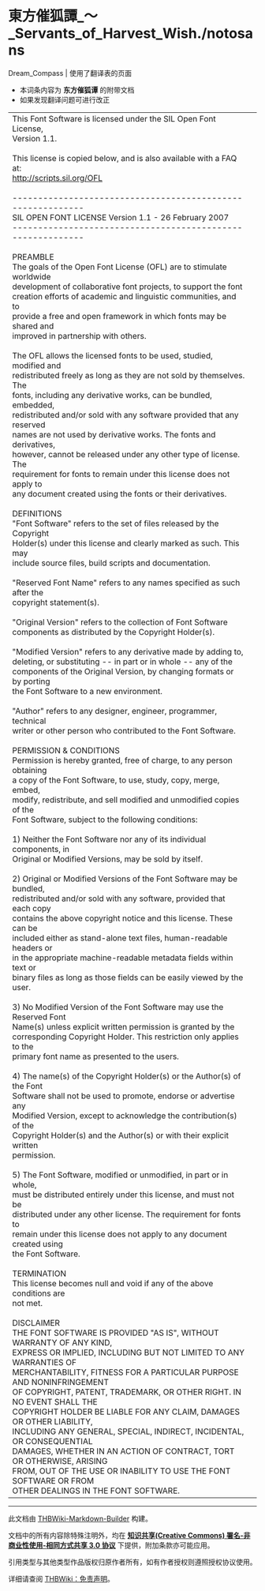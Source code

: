 # 東方催狐譚_～_Servants_of_Harvest_Wish./notosans

<!-- source html: G:\repos\THBWiki-Markdown-Builder\THBWikiMarkdown\Temp\main\d\d8\ns0%3A%E6%9D%B1%E6%96%B9%E5%82%AC%E7%8B%90%E8%AD%9A_%EF%BD%9E_Servants_of_Harvest_Wish%2E%2Fnotosans.html -->

Dream_Compass | 使用了翻译表的页面

  
  

  

- 本词条内容为 **东方催狐谭** 的附带文档
- 如果发现翻译问题可进行改正


<table><tbody><tr class="tt-content" id="=-1" data-pos="&#91;&quot;=&quot;,1&#93;"><td class="tt-ja" lang="ja"><div class="poem">This Font Software is licensed under the SIL Open Font License,<br>Version 1.1.<br><br>This license is copied below, and is also available with a FAQ at:<br><a rel="nofollow" class="external free" href="http://scripts.sil.org/OFL">http://scripts.sil.org/OFL</a><br><br>-----------------------------------------------------------<br>SIL OPEN FONT LICENSE Version 1.1 - 26 February 2007<br>-----------------------------------------------------------<br><br>PREAMBLE<br>The goals of the Open Font License (OFL) are to stimulate worldwide<br>development of collaborative font projects, to support the font<br>creation efforts of academic and linguistic communities, and to<br>provide a free and open framework in which fonts may be shared and<br>improved in partnership with others.<br><br>The OFL allows the licensed fonts to be used, studied, modified and<br>redistributed freely as long as they are not sold by themselves. The<br>fonts, including any derivative works, can be bundled, embedded,<br>redistributed and/or sold with any software provided that any reserved<br>names are not used by derivative works. The fonts and derivatives,<br>however, cannot be released under any other type of license. The<br>requirement for fonts to remain under this license does not apply to<br>any document created using the fonts or their derivatives.<br><br>DEFINITIONS<br>"Font Software" refers to the set of files released by the Copyright<br>Holder(s) under this license and clearly marked as such. This may<br>include source files, build scripts and documentation.<br><br>"Reserved Font Name" refers to any names specified as such after the<br>copyright statement(s).<br><br>"Original Version" refers to the collection of Font Software<br>components as distributed by the Copyright Holder(s).<br><br>"Modified Version" refers to any derivative made by adding to,<br>deleting, or substituting -- in part or in whole -- any of the<br>components of the Original Version, by changing formats or by porting<br>the Font Software to a new environment.<br><br>"Author" refers to any designer, engineer, programmer, technical<br>writer or other person who contributed to the Font Software.<br><br>PERMISSION &amp; CONDITIONS<br>Permission is hereby granted, free of charge, to any person obtaining<br>a copy of the Font Software, to use, study, copy, merge, embed,<br>modify, redistribute, and sell modified and unmodified copies of the<br>Font Software, subject to the following conditions:<br><br>1) Neither the Font Software nor any of its individual components, in<br>Original or Modified Versions, may be sold by itself.<br><br>2) Original or Modified Versions of the Font Software may be bundled,<br>redistributed and/or sold with any software, provided that each copy<br>contains the above copyright notice and this license. These can be<br>included either as stand-alone text files, human-readable headers or<br>in the appropriate machine-readable metadata fields within text or<br>binary files as long as those fields can be easily viewed by the user.<br><br>3) No Modified Version of the Font Software may use the Reserved Font<br>Name(s) unless explicit written permission is granted by the<br>corresponding Copyright Holder. This restriction only applies to the<br>primary font name as presented to the users.<br><br>4) The name(s) of the Copyright Holder(s) or the Author(s) of the Font<br>Software shall not be used to promote, endorse or advertise any<br>Modified Version, except to acknowledge the contribution(s) of the<br>Copyright Holder(s) and the Author(s) or with their explicit written<br>permission.<br><br>5) The Font Software, modified or unmodified, in part or in whole,<br>must be distributed entirely under this license, and must not be<br>distributed under any other license. The requirement for fonts to<br>remain under this license does not apply to any document created using<br>the Font Software.<br><br>TERMINATION<br>This license becomes null and void if any of the above conditions are<br>not met.<br><br>DISCLAIMER<br>THE FONT SOFTWARE IS PROVIDED "AS IS", WITHOUT WARRANTY OF ANY KIND,<br>EXPRESS OR IMPLIED, INCLUDING BUT NOT LIMITED TO ANY WARRANTIES OF<br>MERCHANTABILITY, FITNESS FOR A PARTICULAR PURPOSE AND NONINFRINGEMENT<br>OF COPYRIGHT, PATENT, TRADEMARK, OR OTHER RIGHT. IN NO EVENT SHALL THE<br>COPYRIGHT HOLDER BE LIABLE FOR ANY CLAIM, DAMAGES OR OTHER LIABILITY,<br>INCLUDING ANY GENERAL, SPECIAL, INDIRECT, INCIDENTAL, OR CONSEQUENTIAL<br>DAMAGES, WHETHER IN AN ACTION OF CONTRACT, TORT OR OTHERWISE, ARISING<br>FROM, OUT OF THE USE OR INABILITY TO USE THE FONT SOFTWARE OR FROM<br>OTHER DEALINGS IN THE FONT SOFTWARE.<br></div></td><td class="tt-zh" lang="zh"><div class="poem"></div></td></tr></tbody></table>







---

此文档由 [THBWiki-Markdown-Builder](https://github.com/Delsin-Yu/THBWiki-Markdown-Builder) 构建。

文档中的所有内容除特殊注明外，均在 [**知识共享(Creative Commons) 署名-非商业性使用-相同方式共享 3.0 协议**](https://creativecommons.org/licenses/by-sa/3.0/deed.zh-hans) 下提供，附加条款亦可能应用。

引用类型与其他类型作品版权归原作者所有，如有作者授权则遵照授权协议使用。

详细请查阅 [THBWiki：免责声明](https://thbwiki.cc/THBWiki:%E5%85%8D%E8%B4%A3%E5%A3%B0%E6%98%8E)。

